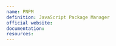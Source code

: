 ```yaml
---
name: PNPM
definition: JavaScript Package Manager
official website:
documentation:
resources:
---
```

